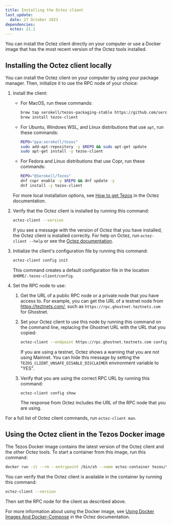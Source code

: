```yaml
---
title: Installing the Octez client
last_update:
  date: 27 October 2023
dependencies:
  octez: 21.1
---
```


You can install the Octez client directly on your computer or use a Docker image that has the most recent version of the Octez tools installed.

## Installing the Octez client locally

You can install the Octez client on your computer by using your package manager.
Then, initialize it to use the RPC node of your choice:

1. Install the client:

   - For MacOS, run these commands:

      ```bash
      brew tap serokell/tezos-packaging-stable https://github.com/serokell/tezos-packaging-stable.git
      brew install tezos-client
      ```

   - For Ubuntu, Windows WSL, and Linux distributions that use `apt`, run these commands:

      ```bash
      REPO="ppa:serokell/tezos"
      sudo add-apt-repository -y $REPO && sudo apt-get update
      sudo apt-get install -y tezos-client
      ```

   - For Fedora and Linux distributions that use Copr, run these commands:

      ```bash
      REPO="@Serokell/Tezos"
      dnf copr enable -y $REPO && dnf update -y
      dnf install -y tezos-client
      ```

   For more local installation options, see [How to get Tezos](https://tezos.gitlab.io/introduction/howtoget.html) in the Octez documentation.

1. Verify that the Octez client is installed by running this command:

   ```bash
   octez-client --version
   ```

   If you see a message with the version of Octez that you have installed, the Octez client is installed correctly.
   For help on Octez, run `octez-client --help` or see the [Octez documentation](http://tezos.gitlab.io/index.html).

1. Initialize the client's configuration file by running this command:

   ```bash
   octez-client config init
   ```

   This command creates a default configuration file in the location `$HOME/.tezos-client/config`.

1. Set the RPC node to use:

   1. Get the URL of a public RPC node or a private node that you have access to.
   For example, you can get the URL of a testnet node from https://teztnets.com/, such as `https://rpc.ghostnet.teztnets.com` for Ghostnet.

   1. Set your Octez client to use this node by running this command on the command line, replacing the Ghostnet URL with the URL that you copied:

      ```bash
      octez-client --endpoint https://rpc.ghostnet.teztnets.com config update
      ```

      If you are using a testnet, Octez shows a warning that you are not using Mainnet.
      You can hide this message by setting the `TEZOS_CLIENT_UNSAFE_DISABLE_DISCLAIMER` environment variable to "YES".

   1. Verify that you are using the correct RPC URL by running this command:

      ```bash
      octez-client config show
      ```

      The response from Octez includes the URL of the RPC node that you are using.

For a full list of Octez client commands, run `octez-client man`.

## Using the Octez client in the Tezos Docker image

The Tezos Docker image contains the latest version of the Octez client and the other Octez tools.
To start a container from this image, run this command:

```bash
docker run -it --rm --entrypoint /bin/sh --name octez-container tezos/tezos:latest
```

You can verify that the Octez client is available in the container by running this command:

```bash
octez-client --version
```

Then set the RPC node for the client as described above.

For more information about using the Docker image, see [Using Docker Images And Docker-Compose](https://tezos.gitlab.io/introduction/howtoget.html#using-docker-images-and-docker-compose) in the Octez documentation.
